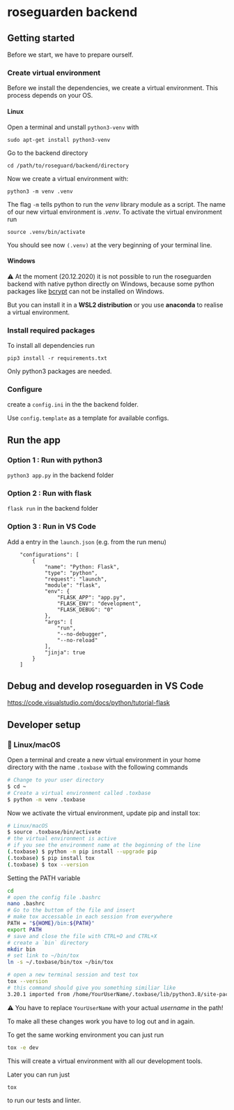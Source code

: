 # roseguarden backend

## Getting started

Before we start, we have to prepare ourself.
### Create virtual environment

Before we install the dependencies, we create a virtual environment. This process depends on your OS.

#### Linux
Open a terminal and unstall `python3-venv` with
```
sudo apt-get install python3-venv
```
Go to the backend directory
```
cd /path/to/roseguard/backend/directory
```
Now we create a virtual environment with:
```
python3 -m venv .venv
```
The flag `-m` tells python to run the *venv* library module as a script. The name of our new virtual environment is *.venv*.
To activate the virtual environment run
```
source .venv/bin/activate
```
You should see now `(.venv)` at the very beginning of your terminal line.

#### Windows
⚠️ At the moment (20.12.2020) it is not possible to run the roseguarden backend with native python directly on Windows, because some python packages like [bcrypt](https://pypi.org/project/bcrypt/) can not be installed on Windows.

But you can install it in a **WSL2 distribution** or you use **anaconda** to realise a virtual environment.

###  Install required packages
To install all dependencies run
```
pip3 install -r requirements.txt
```

Only python3 packages are needed.

### Configure

create a `config.ini` in the the backend folder.

Use `config.template` as a template for available configs.


## Run the app

### Option 1 : Run with python3

`python3 app.py` in the backend folder

### Option 2 : Run with flask

`flask run` in the backend folder

### Option 3 : Run in VS Code

Add a entry in the `launch.json` (e.g. from the run menu)

```
    "configurations": [
        {
            "name": "Python: Flask",
            "type": "python",
            "request": "launch",
            "module": "flask",
            "env": {
                "FLASK_APP": "app.py",
                "FLASK_ENV": "development",
                "FLASK_DEBUG": "0"
            },
            "args": [
                "run",
                "--no-debugger",
                "--no-reload"
            ],
            "jinja": true
        }
    ]
```

## Debug and develop roseguarden in VS Code

https://code.visualstudio.com/docs/python/tutorial-flask

## Developer setup

### 🐧 Linux/macOS

Open a terminal and create a new virtual environment in your home directory with the name `.toxbase` with the following commands

```bash
# Change to your user directory
$ cd ~
# Create a virtual environment called .toxbase
$ python -m venv .toxbase
```

Now we activate the virtual environment, update pip and install tox:

```bash
# Linux/macOS
$ source .toxbase/bin/activate
# the virtual environment is active
# if you see the environment name at the beginning of the line
(.toxbase) $ python -m pip install --upgrade pip
(.toxbase) $ pip install tox
(.toxbase) $ tox --version
```

Setting the PATH variable

```bash
cd
# open the config file .bashrc
nano .bashrc
# Go to the buttom of the file and insert
# make tox accessable in each session from everywhere
PATH = "${HOME}/bin:${PATH}"
export PATH
# save and close the file with CTRL+O and CTRL+X
# create a `bin` directory 
mkdir bin
# set link to ~/bin/tox
ln -s ~/.toxbase/bin/tox ~/bin/tox
```

```bash
# open a new terminal session and test tox
tox --version
# this command should give you something similiar like
3.20.1 imported from /home/YourUserName/.toxbase/lib/python3.8/site-packages/tox/__init__.py
```

⚠ You have to replace `YourUserName` with your actual *username* in the
path!

To make all these changes work you have to log out and in again.

To get the same working environment you can just run
```bash
tox -e dev
```
This will create a virtual environment with all our development tools.

Later you can run just 
```bash
tox
```
to run our tests and linter.